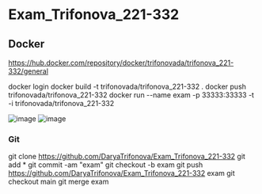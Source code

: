 # Exam_Trifonova_221-332

## Docker

https://hub.docker.com/repository/docker/trifonovada/trifonova_221-332/general

docker login
docker build -t trifonovada/trifonova_221-332 .
docker push trifonovada/trifonova_221-332
docker run  --name exam -p 33333:33333 -t -i trifonovada/trifonova_221-332

![image](https://github.com/DaryaTrifonova/Exam_Trifonova_221-332/assets/113592931/6f9497b1-3ed6-4fa1-840a-9c2a8f844206)
![image](https://github.com/DaryaTrifonova/Exam_Trifonova_221-332/assets/113592931/53e0e403-1782-4ac2-9b3c-60a2c2ec61f8)


### Git

git clone https://github.com/DaryaTrifonova/Exam_Trifonova_221-332
git add *
git commit -am "exam" 
git checkout -b exam
git push https://github.com/DaryaTrifonova/Exam_Trifonova_221-332 exam
git checkout main
git merge exam
